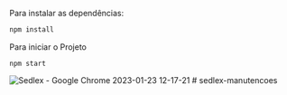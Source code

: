 Para instalar as dependências:

```bash
npm install
```

Para iniciar o Projeto

```bach
npm start
```
![Sedlex - Google Chrome 2023-01-23 12-17-21](https://user-images.githubusercontent.com/89615377/214077978-086e9a41-b389-4bce-a3a9-8f5c2872b8c4.gif)
#   s e d l e x - m a n u t e n c o e s  
 